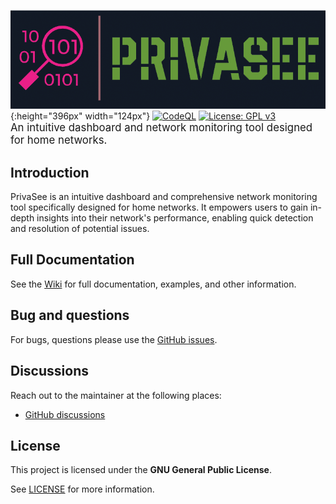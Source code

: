 ![Model](https://github.com/cbabil/PrivaSee/blob/master/frontend/src/assets/images/logo.png){:height="396px" width="124px"}
[![CodeQL](https://github.com/cbabil/PyPluginizer/actions/workflows/codeql.yml/badge.svg)](https://github.com/cbabil/PyPluginizer/actions/workflows/codeql.yml)
[![License: GPL v3](https://img.shields.io/badge/License-GPLv3-blue.svg)](https://www.gnu.org/licenses/gpl-3.0)
<br><span style="font-size:larger;">An intuitive dashboard and network monitoring tool designed for home networks.</span>

## Introduction

PrivaSee is an intuitive dashboard and comprehensive network monitoring tool specifically designed for home networks. It empowers users to gain in-depth insights into their network's performance, enabling quick detection and resolution of potential issues.

## Full Documentation
See the [Wiki](https://github.com/cbabil/PrivaSee/wiki) for full documentation, examples, and other information.


## Bug and questions
For bugs, questions please use the [GitHub issues](https://github.com/cbabil/PrivaSee/issues).


## Discussions
Reach out to the maintainer at the following places:

- [GitHub discussions](https://github.com/cbabil/PrivaSee/discussions)


## License
This project is licensed under the **GNU General Public License**.

See [LICENSE](LICENSE) for more information.
